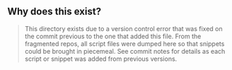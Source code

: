 ## Why does this exist?
> This directory exists due to a version control error that was fixed on the commit previous to the one that added this file. From the fragmented repos, all script files were dumped here so that snippets could be brought in piecemeal. See commit notes for details as each script or snippet was added from previous versions. 